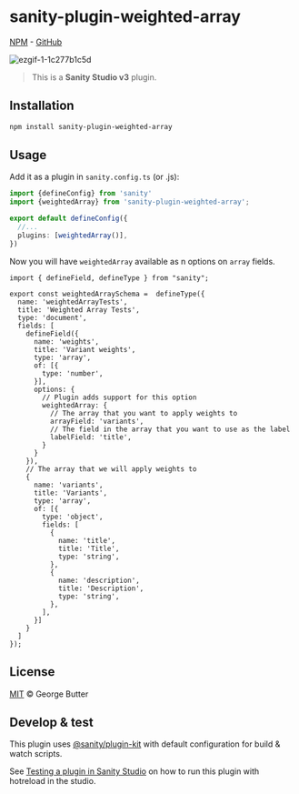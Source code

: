 # sanity-plugin-weighted-array
[NPM](https://www.npmjs.com/package/sanity-plugin-weighted-array) - [GitHub](https://github.com/georgebutter/sanity-plugin-weighted-array)

![ezgif-1-1c277b1c5d](https://user-images.githubusercontent.com/930712/236622038-19b4b16c-8d44-4611-b4de-efbc9b966f60.gif)

> This is a **Sanity Studio v3** plugin.

## Installation

```sh
npm install sanity-plugin-weighted-array
```

## Usage

Add it as a plugin in `sanity.config.ts` (or .js):

```ts
import {defineConfig} from 'sanity'
import {weightedArray} from 'sanity-plugin-weighted-array';

export default defineConfig({
  //...
  plugins: [weightedArray()],
})
```

Now you will have `weightedArray` available as n options on `array` fields.

```
import { defineField, defineType } from "sanity";

export const weightedArraySchema =  defineType({
  name: 'weightedArrayTests',
  title: 'Weighted Array Tests',
  type: 'document',
  fields: [
    defineField({
      name: 'weights',
      title: 'Variant weights',
      type: 'array',
      of: [{
        type: 'number',
      }],
      options: {
        // Plugin adds support for this option
        weightedArray: {
          // The array that you want to apply weights to
          arrayField: 'variants',
          // The field in the array that you want to use as the label
          labelField: 'title',
        }
      }
    }),
    // The array that we will apply weights to
    {
      name: 'variants',
      title: 'Variants',
      type: 'array',
      of: [{
        type: 'object',
        fields: [
          {
            name: 'title',
            title: 'Title',
            type: 'string',
          },
          {
            name: 'description',
            title: 'Description',
            type: 'string',
          },
        ],
      }]
    }
  ]
});
```


## License

[MIT](LICENSE) © George Butter

## Develop & test

This plugin uses [@sanity/plugin-kit](https://github.com/sanity-io/plugin-kit)
with default configuration for build & watch scripts.

See [Testing a plugin in Sanity Studio](https://github.com/sanity-io/plugin-kit#testing-a-plugin-in-sanity-studio)
on how to run this plugin with hotreload in the studio.

